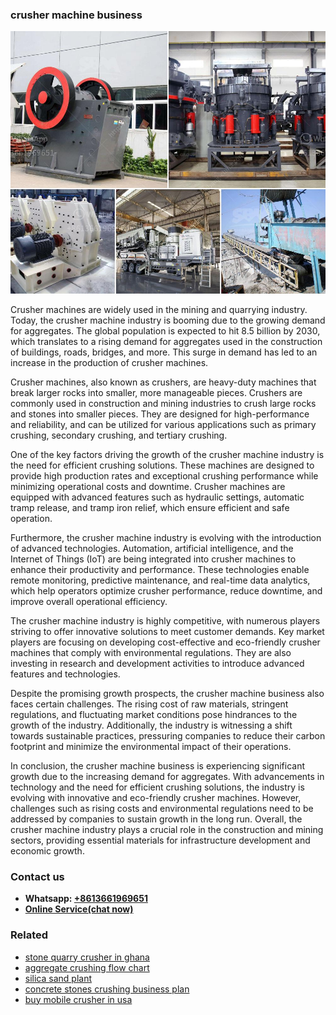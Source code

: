 <h3>crusher machine business</h3><img src='1708499407.jpg' alt=''><p>Crusher machines are widely used in the mining and quarrying industry. Today, the crusher machine industry is booming due to the growing demand for aggregates. The global population is expected to hit 8.5 billion by 2030, which translates to a rising demand for aggregates used in the construction of buildings, roads, bridges, and more. This surge in demand has led to an increase in the production of crusher machines.</p><p>Crusher machines, also known as crushers, are heavy-duty machines that break larger rocks into smaller, more manageable pieces. Crushers are commonly used in construction and mining industries to crush large rocks and stones into smaller pieces. They are designed for high-performance and reliability, and can be utilized for various applications such as primary crushing, secondary crushing, and tertiary crushing.</p><p>One of the key factors driving the growth of the crusher machine industry is the need for efficient crushing solutions. These machines are designed to provide high production rates and exceptional crushing performance while minimizing operational costs and downtime. Crusher machines are equipped with advanced features such as hydraulic settings, automatic tramp release, and tramp iron relief, which ensure efficient and safe operation.</p><p>Furthermore, the crusher machine industry is evolving with the introduction of advanced technologies. Automation, artificial intelligence, and the Internet of Things (IoT) are being integrated into crusher machines to enhance their productivity and performance. These technologies enable remote monitoring, predictive maintenance, and real-time data analytics, which help operators optimize crusher performance, reduce downtime, and improve overall operational efficiency.</p><p>The crusher machine industry is highly competitive, with numerous players striving to offer innovative solutions to meet customer demands. Key market players are focusing on developing cost-effective and eco-friendly crusher machines that comply with environmental regulations. They are also investing in research and development activities to introduce advanced features and technologies.</p><p>Despite the promising growth prospects, the crusher machine business also faces certain challenges. The rising cost of raw materials, stringent regulations, and fluctuating market conditions pose hindrances to the growth of the industry. Additionally, the industry is witnessing a shift towards sustainable practices, pressuring companies to reduce their carbon footprint and minimize the environmental impact of their operations.</p><p>In conclusion, the crusher machine business is experiencing significant growth due to the increasing demand for aggregates. With advancements in technology and the need for efficient crushing solutions, the industry is evolving with innovative and eco-friendly crusher machines. However, challenges such as rising costs and environmental regulations need to be addressed by companies to sustain growth in the long run. Overall, the crusher machine industry plays a crucial role in the construction and mining sectors, providing essential materials for infrastructure development and economic growth.</p><h3>Contact us</h3><ul><li><strong>Whatsapp:&nbsp;<a href="https://wa.me/8613661969651">+8613661969651</a></strong></li><li><a href="https://swt.shibang-china.com/?git&amp;zhl&amp;crusher machine business"><strong>Online Service(chat now)</strong></a></li></ul><h3>Related</h3><ul><li><a href='stone quarry crusher in ghana.md'>stone quarry crusher in ghana</a></li><li><a href='aggregate crushing flow chart.md'>aggregate crushing flow chart</a></li><li><a href='silica sand plant.md'>silica sand plant</a></li><li><a href='concrete stones crushing business plan.md'>concrete stones crushing business plan</a></li><li><a href='buy mobile crusher in usa.md'>buy mobile crusher in usa</a></li></ul>